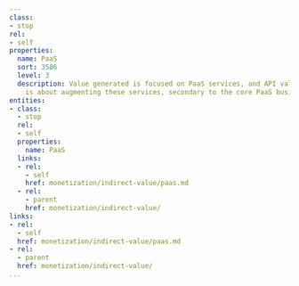 ```yaml
---
class:
- stop
rel:
- self
properties:
  name: PaaS
  sort: 3586
  level: 3
  description: Value generated is focused on PaaS services, and API value generation
    is about augmenting these services, secondary to the core PaaS business model.
entities:
- class:
  - stop
  rel:
  - self
  properties:
    name: PaaS
  links:
  - rel:
    - self
    href: monetization/indirect-value/paas.md
  - rel:
    - parent
    href: monetization/indirect-value/
links:
- rel:
  - self
  href: monetization/indirect-value/paas.md
- rel:
  - parent
  href: monetization/indirect-value/
...
```

